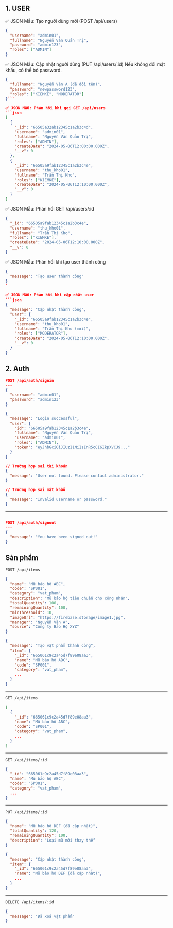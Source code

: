## 1. USER



✅ JSON Mẫu: Tạo người dùng mới (POST /api/users)
```json
{
  "username": "admin01",
  "fullname": "Nguyễn Văn Quản Trị",
  "password": "admin123",
  "roles": ["ADMIN"]
}
```
✅ JSON Mẫu: Cập nhật người dùng (PUT /api/users/:id)
Nếu không đổi mật khẩu, có thể bỏ password.

```json
{
  "fullname": "Nguyễn Văn A (đã đổi tên)",
  "password": "newpassword123",
  "roles": ["KIEMKE", "MODERATOR"]
}```

✅ JSON Mẫu: Phản hồi khi gọi GET /api/users
```json
[
  {
    "_id": "66505a32ab12345c1a2b3c4d",
    "username": "admin01",
    "fullname": "Nguyễn Văn Quản Trị",
    "roles": ["ADMIN"],
    "createDate": "2024-05-06T12:00:00.000Z",
    "__v": 0
  },
  {
    "_id": "66505a9fab12345c1a2b3c4e",
    "username": "thu_kho01",
    "fullname": "Trần Thị Kho",
    "roles": ["KIEMKE"],
    "createDate": "2024-05-06T12:10:00.000Z",
    "__v": 0
  }
]
```
✅ JSON Mẫu: Phản hồi GET /api/users/:id

```json
{
  "_id": "66505a9fab12345c1a2b3c4e",
  "username": "thu_kho01",
  "fullname": "Trần Thị Kho",
  "roles": ["KIEMKE"],
  "createDate": "2024-05-06T12:10:00.000Z",
  "__v": 0
}
```
✅ JSON Mẫu: Phản hồi khi tạo user thành công

```json
{
  "message": "Tạo user thành công"
}
`

✅ JSON Mẫu: Phản hồi khi cập nhật user
```json
{
  "message": "Cập nhật thành công",
  "user": {
    "_id": "66505a9fab12345c1a2b3c4e",
    "username": "thu_kho01",
    "fullname": "Trần Thị Kho (mới)",
    "roles": ["MODERATOR"],
    "createDate": "2024-05-06T12:10:00.000Z",
    "__v": 0
  }
}
```

## 2. Auth

```json
POST /api/auth/signin
---
{
  "username": "admin01",
  "password": "admin123"
}
```

```json
{
  "message": "Login successful",
  "user": {
    "id": "66505a9fab12345c1a2b3c4e",
    "fullname": "Nguyễn Văn Quản Trị",
    "username": "admin01",
    "roles": ["ADMIN"],
    "token": "eyJhbGciOiJIUzI1NiIsInR5cCI6IkpXVCJ9..."
  }
}
```

```json
// Trường hợp sai tài khoản
{
  "message": "User not found. Please contact administrator."
}
```

```json
// Trường hợp sai mật khẩu
{
  "message": "Invalid username or password."
}
```

---

```json

POST /api/auth/signout
---
{
  "message": "You have been signed out!"
}
```

## Sản phẩm

```bash
POST /api/items
```

```json
{
  "name": "Mũ bảo hộ ABC",
  "code": "SP001",
  "category": "vat_pham",
  "description": "Mũ bảo hộ tiêu chuẩn cho công nhân",
  "totalQuantity": 100,
  "remainingQuantity": 100,
  "minThreshold": 10,
  "imageUrl": "https://firebase.storage/image1.jpg",
  "manager": "Nguyễn Văn A",
  "source": "Công ty Bảo Hộ XYZ"
}
```

```json
{
  "message": "Tạo vật phẩm thành công",
  "item": {
    "_id": "665061c9c2a45d7f89e08aa3",
    "name": "Mũ bảo hộ ABC",
    "code": "SP001",
    "category": "vat_pham",
    ...
  }
}
```

---

```bash
GET /api/items
```

```json
[
  {
    "_id": "665061c9c2a45d7f89e08aa3",
    "name": "Mũ bảo hộ ABC",
    "code": "SP001",
    "category": "vat_pham",
    ...
  }
]
```

---

```bash
GET /api/items/:id
```

```json
{
  "_id": "665061c9c2a45d7f89e08aa3",
  "name": "Mũ bảo hộ ABC",
  "code": "SP001",
  "category": "vat_pham",
  ...
}
```

---

```bash
PUT /api/items/:id
```

```json
{
  "name": "Mũ bảo hộ DEF (đã cập nhật)",
  "totalQuantity": 120,
  "remainingQuantity": 100,
  "description": "Loại mũ mới thay thế"
}
```

```json
{
  "message": "Cập nhật thành công",
  "item": {
    "_id": "665061c9c2a45d7f89e08aa3",
    "name": "Mũ bảo hộ DEF (đã cập nhật)",
    ...
  }
}
```

---

```bash
DELETE /api/items/:id
```

```json
{
  "message": "Đã xoá vật phẩm"
}
```



##